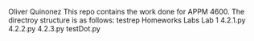 Oliver Quinonez
This repo contains the work done for APPM 4600. The directroy structure is as follows:
testrep
  Homeworks
  Labs
    Lab 1
      4.2.1.py
      4.2.2.py
      4.2.3.py
      testDot.py
